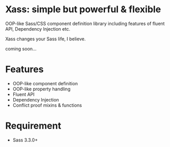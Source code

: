 Xass: simple but powerful & flexible
====================================

OOP-like Sass/CSS component definition library including features of fluent API, Dependency Injection etc.

Xass changes your Sass life, I believe.

coming soon...

Features
========

  * OOP-like component definition
  * OOP-like property handling
  * Fluent API
  * Dependency Injection
  * Conflict proof mixins & functions

Requirement
===========

  * Sass 3.3.0+
